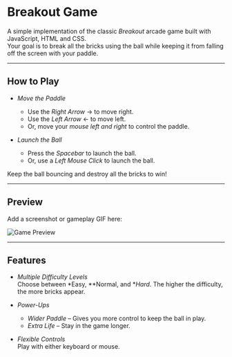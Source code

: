 # Breakout Game

A simple implementation of the classic *Breakout* arcade game built with JavaScript, HTML and CSS.  
Your goal is to break all the bricks using the ball while keeping it from falling off the screen with your paddle.

---

## How to Play

- *Move the Paddle*  
  - Use the *Right Arrow* → to move right.  
  - Use the *Left Arrow* ← to move left.  
  - Or, move your *mouse left and right* to control the paddle.

- *Launch the Ball*  
  - Press the *Spacebar* to launch the ball.  
  - Or, use a *Left Mouse Click* to launch the ball.

Keep the ball bouncing and destroy all the bricks to win!

---

## Preview

Add a screenshot or gameplay GIF here:

![Game Preview](preview.gif)  

---

## Features

- *Multiple Difficulty Levels*  
  Choose between *Easy, **Normal, and **Hard*. The higher the difficulty, the more bricks appear.  

- *Power-Ups*  
  - *Wider Paddle* – Gives you more control to keep the ball in play.  
  - *Extra Life* – Stay in the game longer.  

- *Flexible Controls*  
  Play with either keyboard or mouse.